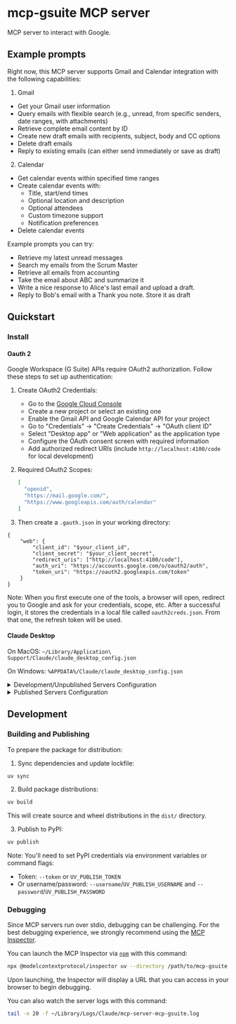 # mcp-gsuite MCP server

MCP server to interact with Google.

## Example prompts

Right now, this MCP server supports Gmail and Calendar integration with the following capabilities:

1. Gmail
- Get your Gmail user information
- Query emails with flexible search (e.g., unread, from specific senders, date ranges, with attachments)
- Retrieve complete email content by ID
- Create new draft emails with recipients, subject, body and CC options
- Delete draft emails
- Reply to existing emails (can either send immediately or save as draft)

2. Calendar
- Get calendar events within specified time ranges
- Create calendar events with:
  - Title, start/end times
  - Optional location and description
  - Optional attendees
  - Custom timezone support
  - Notification preferences
- Delete calendar events

Example prompts you can try:

- Retrieve my latest unread messages
- Search my emails from the Scrum Master
- Retrieve all emails from accounting
- Take the email about ABC and summarize it
- Write a nice response to Alice's last email and upload a draft.
- Reply to Bob's email with a Thank you note. Store it as draft

## Quickstart

### Install

#### Oauth 2

Google Workspace (G Suite) APIs require OAuth2 authorization. Follow these steps to set up authentication:

1. Create OAuth2 Credentials:
   - Go to the [Google Cloud Console](https://console.cloud.google.com/)
   - Create a new project or select an existing one
   - Enable the Gmail API and Google Calendar API for your project
   - Go to "Credentials" → "Create Credentials" → "OAuth client ID"
   - Select "Desktop app" or "Web application" as the application type
   - Configure the OAuth consent screen with required information
   - Add authorized redirect URIs (include `http://localhost:4100/code` for local development)

2. Required OAuth2 Scopes:
   ```json
   [
     "openid",
     "https://mail.google.com/",
     "https://www.googleapis.com/auth/calendar"
   ]

3. Then create a `.gauth.json` in your working directory:

```
{
    "web": {
        "client_id": "$your_client_id",
        "client_secret": "$your_client_secret",
        "redirect_uris": ["http://localhost:4100/code"],
        "auth_uri": "https://accounts.google.com/o/oauth2/auth",
        "token_uri": "https://oauth2.googleapis.com/token"
    }
}
```

Note: When you first execute one of the tools, a browser will open, redirect you to Google and ask for your credentials, scope, etc. After a successful login, it stores the credentials in a local file called `oauth2creds.json`. From that one,
the refresh token will be used.

#### Claude Desktop

On MacOS: `~/Library/Application\ Support/Claude/claude_desktop_config.json`

On Windows: `%APPDATA%/Claude/claude_desktop_config.json`

<details>
  <summary>Development/Unpublished Servers Configuration</summary>
  
```json
{
  "mcpServers": {
    "mcp-gsuite": {
      "command": "uv",
      "args": [
        "--directory",
        "<dir_to>/mcp-gsuite",
        "run",
        "mcp-gsuite"
      ]
    }
  }
}
```
</details>

<details>
  <summary>Published Servers Configuration</summary>
  
```json
{
  "mcpServers": {
    "mcp-gsuite": {
      "command": "uvx",
      "args": [
        "mcp-gsuite"
      ]
    }
  }
}
```
</details>

## Development

### Building and Publishing

To prepare the package for distribution:

1. Sync dependencies and update lockfile:
```bash
uv sync
```

2. Build package distributions:
```bash
uv build
```

This will create source and wheel distributions in the `dist/` directory.

3. Publish to PyPI:
```bash
uv publish
```

Note: You'll need to set PyPI credentials via environment variables or command flags:
- Token: `--token` or `UV_PUBLISH_TOKEN`
- Or username/password: `--username`/`UV_PUBLISH_USERNAME` and `--password`/`UV_PUBLISH_PASSWORD`

### Debugging

Since MCP servers run over stdio, debugging can be challenging. For the best debugging
experience, we strongly recommend using the [MCP Inspector](https://github.com/modelcontextprotocol/inspector).

You can launch the MCP Inspector via [`npm`](https://docs.npmjs.com/downloading-and-installing-node-js-and-npm) with this command:

```bash
npx @modelcontextprotocol/inspector uv --directory /path/to/mcp-gsuite run mcp-gsuite
```

Upon launching, the Inspector will display a URL that you can access in your browser to begin debugging.

You can also watch the server logs with this command:

```bash
tail -n 20 -f ~/Library/Logs/Claude/mcp-server-mcp-gsuite.log
```
